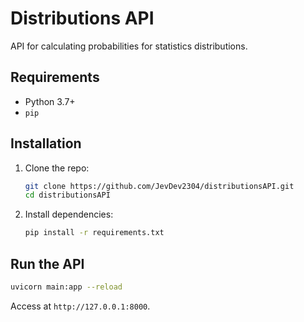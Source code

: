 # Distributions API

API for calculating probabilities for statistics distributions.

## Requirements

- Python 3.7+
- `pip`

## Installation

1. Clone the repo:

   ```bash
   git clone https://github.com/JevDev2304/distributionsAPI.git
   cd distributionsAPI
   ```

2. Install dependencies:

   ```bash
   pip install -r requirements.txt
   ```

## Run the API

```bash
uvicorn main:app --reload
```

Access at `http://127.0.0.1:8000`.
